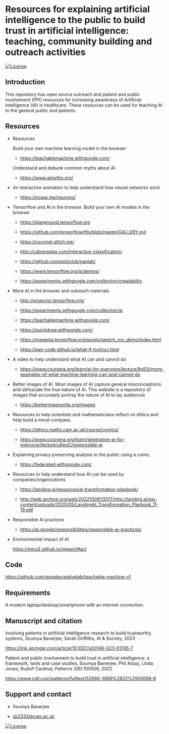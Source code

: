 # Resources for explaining artificial intelligence to the public to build trust in artificial intelligence: teaching, community building and outreach activities

[![License](https://img.shields.io/badge/license-GPLv3-blue.svg)](https://www.gnu.org/licenses/gpl-3.0.html)


## Introduction

This repository has open source outreach and patient and public involvement (PPI) resources for increasing awareness of Artificial Intelligence (AI) in healthcare. These resources can be used for teaching AI to the general public and patients.


## Resources

* Resources

   Build your own machine learning model in the browser

    * https://teachablemachine.withgoogle.com/

   <!-- * https://www.climbproject.org.uk/dance-mat
    
    * https://www.climbproject.org.uk/big-data-illustration
    
    * https://www.climbproject.org.uk/machine-learning-webcam
    -->

   Understand and debunk common myths about AI


    * https://www.aimyths.org/


* An interactive animation to help understand how neural networks work 

    * https://ncase.me/neurons/


* Tensorflow and AI in the browser. Build your own AI models in the browser 
 
    * https://playground.tensorflow.org

    * https://github.com/tensorflow/tfjs/blob/master/GALLERY.md

    * https://coconet.glitch.me/

    * http://cabreraalex.com/interactive-classification/
    
    * https://github.com/poloclub/ganlab/
    
    * https://www.tensorflow.org/js/demos/
    
    * https://experiments.withgoogle.com/collection/creatability
    


* More AI in the browser and outreach materials

    * http://projector.tensorflow.org/
    
    * https://experiments.withgoogle.com/collection/ai
    
        
    * https://teachablemachine.withgoogle.com/
    
    * https://quickdraw.withgoogle.com/
    
    * https://magenta.tensorflow.org/assets/sketch_rnn_demo/index.html
    
    * https://pair-code.github.io/what-if-tool/uci.html
    
<!--    * https://www.climbproject.org.uk/big-data
    
    * https://www.climbproject.org.uk/dance-mat
    -->
    
    
    
<!-- * Materials for AI outreach for general public -->

 * A video to help understand what AI can and cannot do

    * https://www.coursera.org/learn/ai-for-everyone/lecture/9n83j/more-examples-of-what-machine-learning-can-and-cannot-do​

 
* Better images of AI. Most images of AI capture general misconceptions and obfuscate the true nature of AI. This website is a repository of images that accurately portray the nature of AI to lay audiences


     * https://betterimagesofai.org/images
 
 
* Resources to help scientists and mathematicians reflect on ethics and help build a moral compass.


     * https://ethics.maths.cam.ac.uk/course/comics/
 
     * https://www.coursera.org/learn/generative-ai-for-everyone/lecture/uKeoC/responsible-ai
 

* Explaining privacy preserving analysis to the public using a comic

    * https://federated.withgoogle.com/
 
 
* Resources to help understand how AI can be used by companies/organizations

    * https://landing.ai/resources/ai-transformation-playbook/

    * http://web.archive.org/web/20221008112517/http://landing.ai/wp-content/uploads/2020/05/LandingAI_Transformation_Playbook_11-19.pdf

* Responsible AI practices

    * https://ai.google/responsibilities/responsible-ai-practices/

* Environmental impact of AI

  https://mlco2.github.io/impact/#act
<!-- * Resources for training and teaching data scientists

   https://github.com/neelsoumya/reading_list_journal_club
-->    
    
<!--  * Working with domain experts

   https://github.com/neelsoumya/working_with_domain_experts   
-->

## Code

   https://github.com/googlecreativelab/teachable-machine-v1   


## Requirements

A modern laptop/desktop/smartphone with an internet connection.


## Manuscript and citation

Involving patients in artificial intelligence research to build trustworthy systems, Soumya Banerjee, Sarah Griffiths, AI & Society, 2023

https://link.springer.com/article/10.1007/s00146-023-01745-7

Patient and public involvement to build trust in artificial intelligence: a framework, tools and case studies, Soumya Banerjee, Phil Alsop, Linda Jones, Rudolf Cardinal, Patterns 3(6):100506, 2022

https://www.cell.com/patterns/fulltext/S2666-3899%2822%2900098-8


## Support and contact

   * Soumya Banerjee

   * sb2333@cam.ac.uk
    


[![License](https://img.shields.io/badge/license-GPLv3-blue.svg)](https://www.gnu.org/licenses/gpl-3.0.html)

